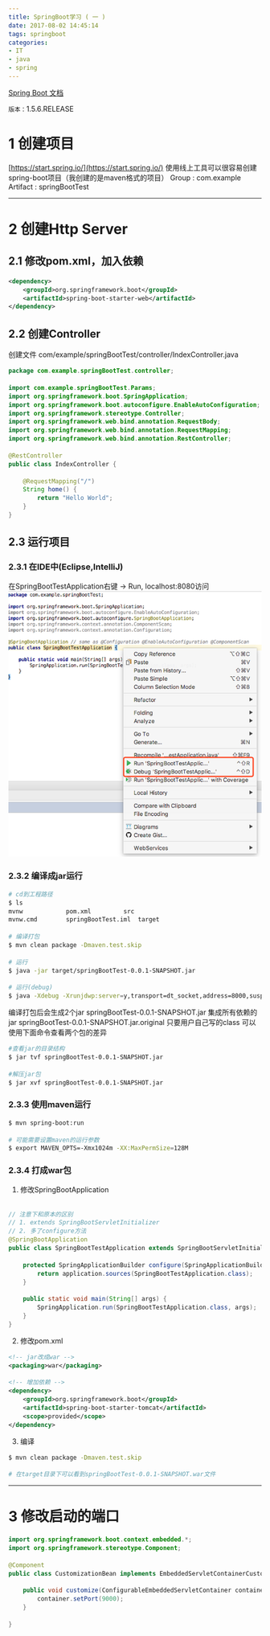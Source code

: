 ```yaml
---
title: SpringBoot学习 ( 一 )
date: 2017-08-02 14:45:14
tags: springboot
categories:
- IT
- java
- spring
---
```


<!-- toc -->

[Spring Boot 文档](https://docs.spring.io/spring-boot/docs/current/reference/htmlsingle/)


`版本：`1.5.6.RELEASE

# 1 创建项目
[https://start.spring.io/](https://start.spring.io/) 使用线上工具可以很容易创建spring-boot项目（我创建的是maven格式的项目）
Group :  com.example
Artifact : springBootTest

----

# 2 创建Http Server
## 2.1 修改pom.xml，加入依赖
```xml
<dependency>
    <groupId>org.springframework.boot</groupId>
    <artifactId>spring-boot-starter-web</artifactId>
</dependency>
```

## 2.2 创建Controller
创建文件 com/example/springBootTest/controller/IndexController.java
```java
package com.example.springBootTest.controller;

import com.example.springBootTest.Params;
import org.springframework.boot.SpringApplication;
import org.springframework.boot.autoconfigure.EnableAutoConfiguration;
import org.springframework.stereotype.Controller;
import org.springframework.web.bind.annotation.RequestBody;
import org.springframework.web.bind.annotation.RequestMapping;
import org.springframework.web.bind.annotation.RestController;

@RestController
public class IndexController {

    @RequestMapping("/")
    String home() {
        return "Hello World";
    }
}

```

## 2.3 运行项目
### 2.3.1 在IDE中(Eclipse,IntelliJ)
在SpringBootTestApplication右键 -> Run, localhost:8080访问
![](SpringBoot学习（一）/01.png)

### 2.3.2 编译成jar运行
```bash
# cd到工程路径
$ ls
mvnw			pom.xml			src
mvnw.cmd		springBootTest.iml	target

# 编译打包
$ mvn clean package -Dmaven.test.skip

# 运行
$ java -jar target/springBootTest-0.0.1-SNAPSHOT.jar

# 运行(debug)
$ java -Xdebug -Xrunjdwp:server=y,transport=dt_socket,address=8000,suspend=n -jar target/springBootTest-0.0.1-SNAPSHOT.jar

```
编译打包后会生成2个jar 
springBootTest-0.0.1-SNAPSHOT.jar 集成所有依赖的jar
springBootTest-0.0.1-SNAPSHOT.jar.original 只要用户自己写的class
可以使用下面命令查看两个包的差异
```bash
#查看jar的目录结构
$ jar tvf springBootTest-0.0.1-SNAPSHOT.jar 

#解压jar包
$ jar xvf springBootTest-0.0.1-SNAPSHOT.jar 
```

### 2.3.3 使用maven运行
```bash
$ mvn spring-boot:run

# 可能需要设置maven的运行参数
$ export MAVEN_OPTS=-Xmx1024m -XX:MaxPermSize=128M
```

### 2.3.4 打成war包
1. 修改SpringBootApplication
```java

// 注意下和原本的区别
// 1. extends SpringBootServletInitializer
// 2. 多了configure方法
@SpringBootApplication
public class SpringBootTestApplication extends SpringBootServletInitializer {

	protected SpringApplicationBuilder configure(SpringApplicationBuilder application) {
		return application.sources(SpringBootTestApplication.class);
	}

	public static void main(String[] args) {
		SpringApplication.run(SpringBootTestApplication.class, args);
	}
}
```

2. 修改pom.xml
```xml
<!-- jar改成war -->
<packaging>war</packaging>

<!-- 增加依赖 -->
<dependency>
    <groupId>org.springframework.boot</groupId>
    <artifactId>spring-boot-starter-tomcat</artifactId>
    <scope>provided</scope>
</dependency>

```

3. 编译
```bash
$ mvn clean package -Dmaven.test.skip

# 在target目录下可以看到springBootTest-0.0.1-SNAPSHOT.war文件
```

----
# 3 修改启动的端口
```java
import org.springframework.boot.context.embedded.*;
import org.springframework.stereotype.Component;

@Component
public class CustomizationBean implements EmbeddedServletContainerCustomizer {
    
    public void customize(ConfigurableEmbeddedServletContainer container) {
        container.setPort(9000);
    }

}
```